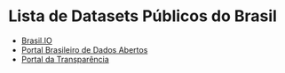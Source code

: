 # Lista de Datasets Públicos do Brasil

* [Brasil.IO](https://brasil.io/datasets/)
* [Portal Brasileiro de Dados Abertos](https://dados.gov.br/dataset)
* [Portal da Transparência](http://www.portaldatransparencia.gov.br/)
